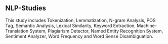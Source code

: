 ## NLP-Studies
This study includes Tokenization, Lemmatization, N-gram Analysis, POS Tag, Semantic Analysis, Lexical Similarity, Keyword Extraction, Machine-Translation System, Plagiarism Detector, Named Entity Recognition System, Sentiment Analyzer, Word Frequency and Word Sense Disambiguation.
